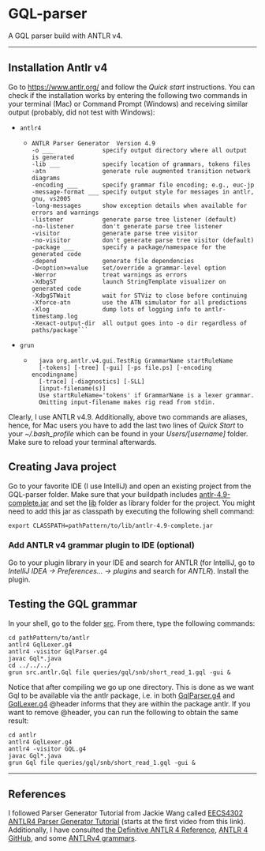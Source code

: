 # GQL-parser
A GQL parser build with ANTLR v4.

---
## Installation Antlr v4
Go to https://www.antlr.org/ and follow the _Quick start_ instructions. You can
check if the installation works by entering the following two commands in your
terminal (Mac) or Command Prompt (Windows) and receiving similar output 
(probably, did not test with Windows):

* `antlr4`
    * ```shell
      ANTLR Parser Generator  Version 4.9
      -o ___              specify output directory where all output is generated
      -lib ___            specify location of grammars, tokens files
      -atn                generate rule augmented transition network diagrams
      -encoding ___       specify grammar file encoding; e.g., euc-jp
      -message-format ___ specify output style for messages in antlr, gnu, vs2005
      -long-messages      show exception details when available for errors and warnings
      -listener           generate parse tree listener (default)
      -no-listener        don't generate parse tree listener
      -visitor            generate parse tree visitor
      -no-visitor         don't generate parse tree visitor (default)
      -package ___        specify a package/namespace for the generated code
      -depend             generate file dependencies
      -D<option>=value    set/override a grammar-level option
      -Werror             treat warnings as errors
      -XdbgST             launch StringTemplate visualizer on generated code
      -XdbgSTWait         wait for STViz to close before continuing
      -Xforce-atn         use the ATN simulator for all predictions
      -Xlog               dump lots of logging info to antlr-timestamp.log
      -Xexact-output-dir  all output goes into -o dir regardless of paths/package```
* `grun`
    * ```shell
        java org.antlr.v4.gui.TestRig GrammarName startRuleName
        [-tokens] [-tree] [-gui] [-ps file.ps] [-encoding encodingname]
        [-trace] [-diagnostics] [-SLL]
        [input-filename(s)]
        Use startRuleName='tokens' if GrammarName is a lexer grammar.
        Omitting input-filename makes rig read from stdin.
        ```
      
Clearly, I use ANTLR v4.9. Additionally, above two commands are aliases, hence, for Mac 
users you have to add the last two lines of _Quick Start_ to your _~/.bash_profile_ which can 
be found in your _Users/[username]_ folder. Make sure to reload your terminal afterwards.

## Creating Java project
Go to your favorite IDE (I use IntelliJ) and open an existing project 
from the GQL-parser folder. Make sure that your buildpath includes 
[antlr-4.9-complete.jar](lib/antlr-4.9-complete.jar) and set the [lib](lib) 
folder as library folder for the project. You might need to add this jar as classpath
by executing the following shell command:

```shell
export CLASSPATH=pathPattern/to/lib/antlr-4.9-complete.jar
```

### Add ANTLR v4 grammar plugin to IDE (optional)
Go to your plugin library in your IDE and search for ANTLR (for IntelliJ, go to 
_IntelliJ IDEA -> Preferences... -> plugins_ and search for _ANTLR_). Install 
the plugin.  

## Testing the GQL grammar
In your shell, go to the folder [src](src). From there, type the following commands:

```shell
cd pathPattern/to/antlr
antlr4 GqlLexer.g4
antlr4 -visitor GqlParser.g4
javac Gql*.java
cd ../../../
grun src.antlr.Gql file queries/gql/snb/short_read_1.gql -gui &
```
Notice that after compiling we go up one directory. This is done as we want Gql to be available 
via the antlr package, i.e. in both [GqlParser.g4](src/antlr/GqlParser.g4) and 
[GqlLexer.g4](src/antlr/GqlLexer.g4) @header informs that they are within the package antlr. 
If you want to remove @header, you can run the following to obtain the same result:

```shell
cd antlr
antlr4 GqlLexer.g4
antlr4 -visitor GQL.g4
javac Gql*.java
grun Gql file queries/gql/snb/short_read_1.gql -gui &
```

---
## References
I followed Parser Generator Tutorial from Jackie Wang called
[EECS4302 ANTLR4 Parser Generator Tutorial](https://www.youtube.com/watch?v=6uF1Nxo2xjk)
(starts at the first video from this link). Additionally, I have consulted 
[the Definitive ANTLR 4 Reference](https://pragprog.com/titles/tpantlr2/the-definitive-antlr-4-reference/),
[ANTLR 4 GitHub](https://github.com/antlr/antlr4), and some [ANTLRv4 grammars](https://github.com/antlr/grammars-v4).